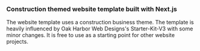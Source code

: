 ### Construction themed website template built with Next.js

The website template uses a construction business theme. The template is heavily influenced by Oak Harbor Web Designs's Starter-Kit-V3 with some minor changes. It is free to use as a starting point for other website projects.

